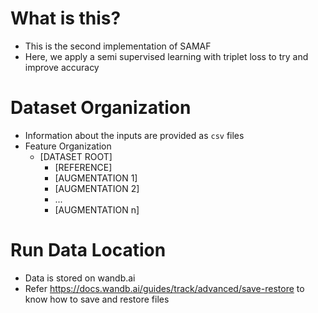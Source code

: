 # What is this?

- This is the second implementation of SAMAF
- Here, we apply a semi supervised learning with triplet loss to try and improve accuracy


# Dataset Organization

- Information about the inputs are provided as `csv` files
- Feature Organization
  - [DATASET ROOT]
    - [REFERENCE]
    - [AUGMENTATION 1]
    - [AUGMENTATION 2]
    - ...
    - [AUGMENTATION n]


# Run Data Location

- Data is stored on wandb.ai
- Refer https://docs.wandb.ai/guides/track/advanced/save-restore to know how to save and restore files